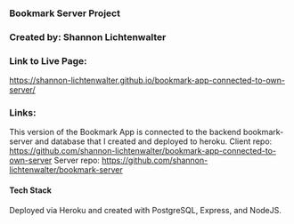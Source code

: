 
### Bookmark Server Project

### Created by: Shannon Lichtenwalter

### Link to Live Page: 
https://shannon-lichtenwalter.github.io/bookmark-app-connected-to-own-server/

### Links:
This version of the Bookmark App is connected to the backend bookmark-server and database that I created and deployed to heroku.
Client repo: https://github.com/shannon-lichtenwalter/bookmark-app-connected-to-own-server
Server repo: https://github.com/shannon-lichtenwalter/bookmark-server 


#### Tech Stack
Deployed via Heroku and created with PostgreSQL, Express, and NodeJS.